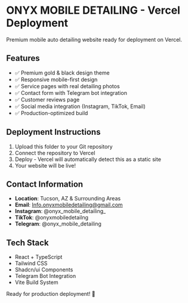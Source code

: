 # ONYX MOBILE DETAILING - Vercel Deployment

Premium mobile auto detailing website ready for deployment on Vercel.

## Features
- ✅ Premium gold & black design theme
- ✅ Responsive mobile-first design
- ✅ Service pages with real detailing photos
- ✅ Contact form with Telegram bot integration
- ✅ Customer reviews page
- ✅ Social media integration (Instagram, TikTok, Email)
- ✅ Production-optimized build

## Deployment Instructions

1. Upload this folder to your Git repository
2. Connect the repository to Vercel
3. Deploy - Vercel will automatically detect this as a static site
4. Your website will be live!

## Contact Information
- **Location**: Tucson, AZ & Surrounding Areas
- **Email**: Info.onyxmobiledetailing@gmail.com
- **Instagram**: @onyx_mobile_detailing_
- **TikTok**: @onyxmobiledetailng
- **Telegram**: @onyx_mobile_detailing

## Tech Stack
- React + TypeScript
- Tailwind CSS
- Shadcn/ui Components
- Telegram Bot Integration
- Vite Build System

Ready for production deployment! 🚀